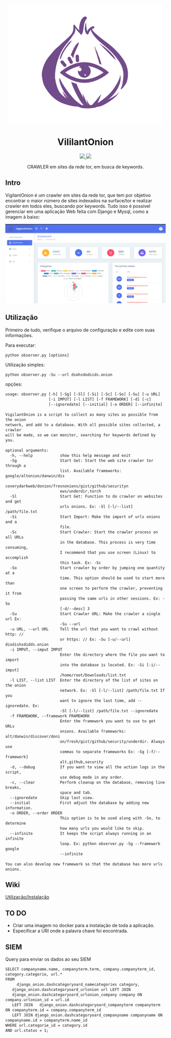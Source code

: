 <p align="center">
  <img src="VigilantOnion/media/img/logo.png">
</p>

<h1 align="center">VililantOnion</h1>
<p align="center">
  <a href="https://python.org/">
    <img src="https://img.shields.io/pypi/pyversions/3.svg">
  </a>
    <a href="https://opensource.org">
    <img src="https://img.shields.io/badge/Open%20Source-%E2%9D%A4-brightgreen.svg">
  </a>
</p>

<p align="center">
  CRAWLER em sites da rede tor, em busca de keywords.
</p>


## Intro

VigilantOnion é um crawler em sites da rede tor, que tem por objetivo encontrar o maior número de sites indexados na surface/tor e realizar crawler em todos eles, buscando por keywords. Tudo isso é possível gerenciar em uma aplicação Web feita com Django e Mysql, como a imagem à baixo:

![Dashboard](/VigilantOnion/media/img/Captura.png)

## Utilização

Primeiro de tudo, verifique o arquivo de configuração e edite com suas informações.

Para executar:

```
python observer.py [options]
```

Utilização simples:

```
python observer.py -Su --url dsohsdodsids.onion
```

opções:

```
usage: observer.py [-h] [-Sg] [-Sl] [-Si] [-Sc] [-So] [-Su] [-u URL]
                   [-i IMPUT] [-l LIST] [-f FRAMEWORK] [-d] [-c]
                   [--ignoredate] [--initial] [-o ORDER] [--infinite]

VigilantOnion is a script to collect as many sites as possible from the onion
network, and add to a database. With all possible sites collected, a crawler
will be made, so we can monitor, searching for keywords defined by you.

optional arguments:
  -h, --help            show this help message and exit
  -Sg                   Start Get: Start the web site crawler tor through a
                        list. Available frameworks: google/altonion/danwin/dis
                        coverydarkweb/donion/fresnonions/gist/github/securityn
                        ews/underdir,torch
  -Sl                   Start Get: Function to do crawler on websites and get
                        urls onions. Ex: -Sl [-l/--list] /path/file.txt
  -Si                   Start Import: Make the import of urls onions and a
                        file.
  -Sc                   Start Crawler: Start the crawler process on all URLs
                        in the database. This process is very time consuming,
                        I recommend that you use screen (Linux) to accomplish
                        this task. Ex: -Sc
  -So                   Start crawler by order by jumping one quantity at a
                        time. This option should be used to start more than
                        one screen to perform the crawler, preventing it from
                        passing the same urls in other sessions. Ex: -So
                        [-d/--desc] 3
  -Su                   Start Crawler URL: Make the crawler a single url Ex:
                        -Su --url
  -u URL, --url URL     Tell the url that you want to crawl without http: //
                        or https: // Ex: -Su [-u/--url] diodishsdidds.onion
  -i IMPUT, --imput IMPUT
                        Enter the directory where the file you want to import
                        into the database is located. Ex: -Si [-i/--imput]
                        /home/root/Downloads/list.txt
  -l LIST, --list LIST  Enter the directory of the list of sites on the onion
                        network. Ex: -Sl [-l/--list] /path/file.txt If you
                        want to ignore the last time, add --ignoredate. Ex:
                        -Sl [-l/--list] /path/file.txt --ignoredate
  -f FRAMEWORK, --framework FRAMEWORK
                        Enter the framework you want to use to get URLs
                        onions. Available frameworks: alt/danwin/discover/doni
                        on/fresh/gist/github/security/underdir. Always use
                        commas to separate frameworks Ex: -Sg [-f/--framework]
                        alt,github,security
  -d, --debug           If you want to view all the action logs in the script,
                        use debug mode in any order.
  -c, --clear           Perform cleanup on the database, removing line breaks,
                        space and tab.
  --ignoredate          Skip last view.
  --initial             First adjust the database by adding new information.
  -o ORDER, --order ORDER
                        This option is to be used along with -So, to determine
                        how many urls you would like to skip.
  --infinite            It keeps the script always running in an infinite
                        loop. Ex: python observer.py -Sg --framework google
                        --infinite

You can also develop new framework so that the database has more urls onions.

```

## Wiki

[Utilização/Instalação](https://github.com/andreyglauzer/VigilantOnion/wiki)

## TO DO

- Criar uma imagem no docker para a instalação de toda a aplicação.
- Especificar a URI onde a palavra chave foi encontrada.

## SIEM

Query para enviar os dados ao seu SIEM

```
SELECT companyname.name, companyterm.term, company.companyterm_id, category.categorie, url.*
FROM
     django_onion.dashcategoryoard_namecategories category,
   django_onion.dashcategoryoard_urlonion url LEFT JOIN
   django_onion.dashcategoryoard_urlonion_company company ON company.urlonion_id = url.id
   LEFT JOIN   django_onion.dashcategoryoard_companyterm companyterm ON companyterm.id = company.companyterm_id
   LEFT JOIN django_onion.dashcategoryoard_companyname companyname ON companyname.id = companyterm.name_id
WHERE url.categorie_id = category.id     
AND url.status = 1;
```